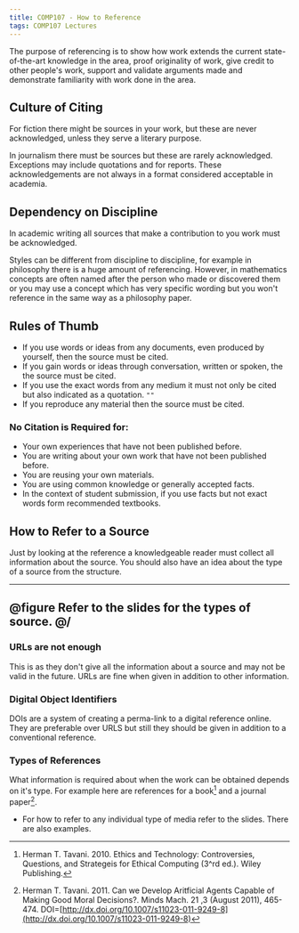 ```yaml
---
title: COMP107 - How to Reference
tags: COMP107 Lectures
---
```

The purpose of referencing is to show how work extends the current state-of-the-art knowledge in the area, proof originality of work, give credit to other people's work, support and validate arguments made and demonstrate familiarity with work done in the area.

## Culture of Citing
For fiction there might be sources in your work, but these are never acknowledged, unless they serve a literary purpose.

In journalism there must be sources but these are rarely acknowledged. Exceptions may include quotations and for reports. These acknowledgements are not always in a format considered acceptable in academia.

## Dependency on Discipline
In academic writing all sources that make a contribution to you work must be acknowledged.

Styles can be different from discipline to discipline, for example in philosophy there is a huge amount of referencing. However, in mathematics concepts are often named after the person who made or discovered them or you may use a concept which has very specific wording but you won't reference in the same way as a philosophy paper.

## Rules of Thumb
* If you use words or ideas from any documents, even produced by yourself, then the source must be cited.
* If you gain words or ideas through conversation, written or spoken, the the source must be cited.
* If you use the exact words from any medium it must not only be cited but also indicated as a quotation. `""`
* If you reproduce any material then the source must be cited.

### No Citation is Required for:
* Your own experiences that have not been published before.
* You are writing about your own work that have not been published before.
* You are reusing your own materials.
* You are using common knowledge or generally accepted facts.
* In the context of student submission, if you use facts but not exact words form recommended textbooks.

## How to Refer to a Source 
Just by looking at the reference a knowledgeable reader must collect all information about the source. You should also have an idea about the type of a source from the structure.

---
@figure
Refer to the slides for the types of source.
@/
---

### URLs are not enough
This is as they don't give all the information about a source and may not be valid in the future. URLs are fine when given in addition to other information.

### Digital Object Identifiers
DOIs are a system of creating a perma-link to a digital reference online. They are preferable over URLS but still they should be given in addition to a conventional reference.

### Types of References
What information is required about  when the work can be obtained depends on it's type. For example here are references for a book[^book] and a journal paper[^paper].

* For how to refer to any individual type of media refer to the slides. There are also examples.

[^book]: Herman T. Tavani. 2010. Ethics and Technology: Controversies, Questions, and Strategeis for Ethical Computing (3^rd ed.). Wiley Publishing.
[^paper]: Herman T. Tavani. 2011. Can we Develop Aritficial Agents Capable of Making Good Moral Decisions?. Minds Mach. 21 ,3 (August 2011), 465-474. DOI=[http://dx.doi.org/10.1007/s11023-011-9249-8](http://dx.doi.org/10.1007/s11023-011-9249-8)